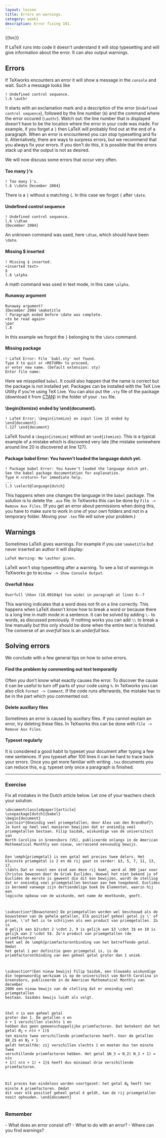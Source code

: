 ```yaml
---
layout: lesson
title: Errors en warnings.
category: week1
description: Error fixing 101.
---
```


{{toc}}

If LaTeX runs into code it doesn't understand it will stop typesetting
and will give information about the error. It can also output warnings.

Errors
------

If TeXworks encounters an error it will show a message in the `console`
and wait. Such a message looks like

<pre><code class='text'>! Undefined control sequence.
l.6 \authr
</code></pre>

It starts with an exclamation mark and a description of the error
(`Undefined control sequence`), followed by the line number (`6`) and
the command where the error occured (`\authr`). Watch out: the line
number that is displayed doesn't have to be the location where the error
in your code was made. For example, if you forget a `}` then LaTeX will
probably find out at the end of a paragraph.
When an error is encountered you can stop typesetting and fix it.
Alternatively, there are ways to surpress errors, but we recommend that
you always fix your errors. If you don't do this, it is possible that
the errors stack up and the output is not as desired.

We will now discuss some errors that occur very often.

#### Too many }'s

<pre><code class='text'>! Too many }'s.
l.6 \\date December 2004}
</code></pre>

There is a `}` without a matching `{`. In this case we forgot `{` after
`\date`.

#### Undefined control sequence

<pre><code class='text'>! Undefined control sequence.
l.6 \\dtae
{December 2004}
</code></pre>

An unknown command was used, here `\dtae`, which should have been
`\date`.

#### Missing $ inserted

<pre><code class='text'>! Missing $ inserted.
&lt;inserted text&gt;
$ 
l.6 \alpha
</code></pre>

A math command was used in text mode, in this case `\alpha`.

#### Runaway argument

<pre><code class='text'>Runaway argument?
{December 2004 \maketitle
! Paragraph ended before \date was complete.
&lt;to be read again&gt;
\par
l.8
</code></pre>

In this example we forgot the `}` belonging to the `\date` command.

#### Missing package

<pre><code class='text'>! LaTeX Error: File `babl.sty' not found.
Type X to quit or &lt;RETURN&gt; to proceed,
or enter new name. (Default extension: sty)
Enter file name:
</code></pre>

Here we misspelled `babel`. It could also happen that the name is
correct but the package is not installed yet. Packages can be installed
with the TeX Live Utility if you're using TeX Live.
You can also put the `.sty` file of the package (download it from
[CTAN](http://www.ctan.org)) in the folder of your `.tex` file.

#### \begin{itemize} ended by \end{document}.

<pre><code class='text'>! LaTeX Error: \begin{itemize} on input line 15 ended by
\end{document}.
l.127 \end{document}
</code></pre>

LaTeX found a `\begin{itemize}` without an `\end{itemize}`. This is a
typical example of a mistake which is discovered very late (the mistake
somewhere around line 20 is discovered at line 127).

#### Package babel Error: You haven't loaded the language dutch yet.

<pre><code class='text'>! Package babel Error: You haven't loaded the language dutch yet.
See the babel package documentation for explanation.
Type H &lt;return&gt; for immediate help.
...
l.3 \select@language{dutch}
</code></pre>

This happens when one changes the language in the `babel` package. The
solution is to delete the `.aux` file. In TeXworks this can be done by
`File -> Remove Aux Files`.
(If you get an error about permissions when doing this, you have to make
sure to work in one of your own folders and not in a temporary folder.
Moving your `.tex` file will solve your problem.)

Warnings
--------

Sometimes LaTeX gives warnings. For example if you use `\maketitle` but
never inserted an author it will display:

<pre><code class='text'>LaTeX Warning: No \author given.
</code></pre>

LaTeX won't stop typesetting after a warning. To see a list of warnings
in TeXworks go to `Window -> Show Console Output`.

#### Overfull hbox

<pre><code class='text'>Overfull \hbox (10.00104pt too wide) in paragraph at lines 6--7
</code></pre>

This warning indicates that a word does not fit on a line correctly.
This happens when LaTeX doesn't know how to break a word or because
there is a long line in math mode in a sentence. It can be solved by
adding `\-` to words, as discussed previously. If nothing works you can
add `\\` to break a line manually but this only should be done when the
entire text is finished.
The converse of an *overfull* box is an *underfull* box.

Solving errors
--------------

We conclude with a few general tips on how to solve errors.

#### Find the problem by commenting out text temporarily

Often you don't know what exactly causes the error. To discover the
cause it can be useful to turn off parts of your code using `%`. In
TeXworks you can also click `Format -> Comment`. If the code runs
afterwards, the mistake has to be in the part which you commented out.

#### Delete auxillary files

Sometimes an error is caused by auxillary files. If you cannot explain
an error, try deleting these files. In TeXworks this can be done with
`File -> Remove Aux Files`.

#### Typeset regularly

It is considered a good habit to typeset your document after typing a
few new sentences. If you typeset after 100 lines it can be hard to
trace back your errors. Once you get more familiar with writing `.tex`
documents you can reduce this, e.g. typeset only once a paragraph is
finished.

------------------------------------------------------------------------

<div class="panel panel-primary">
<div class="panel-heading">
<h3 class="panel-title">
Exercise

</h3>
</div>
<div class="panel-body">
Fix all mistakes in the Dutch article below. Let one of your teachers
check your solution.
<pre><code class='tex'>\documentclass[a4paper]{article}
\usepackage[dutch]{babel}
\begin{document}
\sectoin*{Oneindig veel priemgetallen, door Alex van den Brandhof}\
Je kunt op heel veel manieren bewijzen dat er oneindig veel
priemgetallen bestaan. Filip Saidak, wiskundige van de universiteit van
North Carolina in Greensboro (VS), publiceerde onlangs in de American
Mathematical Monthly een nieuw, verrassend eenvoudig bewijs.

Een \emph{priemgetal} is een getal met precies twee delers. Het
kleinste priemgetal is 2 en de rij gaat zo verder: \$3, 5, 7, 11, 13,
17, \ldots Dat er nooit een eind aan deze rij komt, werd al 300 jaar
voor Christus bewezen door de Griek Euclides. Hoewel het niet bekend is
of Euclides de eerste is geweest die dit kon bewijzen, wordt de stelling
dat er oneindig veel priemgetallen bestaan aan hem toegekend. Euclides
is beroemd vanwege zijn dertiendelige boek De Elementen, waarin hij een
logische opbouw van de wiskunde, met name de meetkunde, geeft.

\subsection*{Bouwstenen}
De priemgetallen worden wel beschouwd als de bouwstenen van de gehele
getallen. Elk positief geheel getal is \\' of priem, \\'of het is te
schrijven als een product van priemgetallen. Zo is 8 gelijk aan \$2\\cdot 2 \cdot 2,
 9 is gelijk aan \$3 \cdot 3$ en 10 is gelijk aan 2
\cdot 5$. Zo'n product van priemgetallen (de priemfactoren) heet wel
de \emph{priemfactorontbinding van het betreffende getal. Omdat het
getal 1 per definitie geen priemgetal is, is de priemfactorontbinding
van een geheel getal groter dan 1 uniek.

\subsection*(Een nieuw bewijs}
Filip Saidak, een Slowaaks wiskundige die tegenwoordig werkzaam is op de
universiteit van North Carolina in Greensboro, publiceerde in de
American Mathematical Monthly van december 2006 een nieuw bewijs van de
stelling dat er oneindig veel priemgetallen bestaan. Saidaks bewijs
luidt als volgt.

Stel $n$ is een geheel getal groter dan 1. De getallen $n$ en $n +
1$ verschillen slechts 1 en hebben dus geen gemeenschappelijke
priemfactoren. Dat betekent dat het getal $N_2 = n(n + 1)$$ ten
minste twee verschillende priemfactoren heeft. Voor de getallen \$N\_2\$
en $N_2 + 1$ geldt hetzelfde: zij verschillen slechts 1 en moeten dus
ten minste twee verschillende priemfactoren hebben. Het getal $N_3 =
N_2( N_2 + 1) = n(n + 1)[ n(n + 1) + 1}$ heeft dus minimaal drie
verschillende priemfactoren.

Dit proces kan eindeloos worden voortgezet: het getal $N_k$ heeft ten
minste $k$ priemfactoren. Omdat dit voor elk positief geheel getal
$k$ geldt, kan de rij priemgetallen nooit ophouden.
\end{document}
</code></pre>

</div>
</div>
<div class="panel panel-success">
<div class="panel-heading">
<h3 class="panel-title">
Remember

</h3>
</div>
<div class="panel-body">
-   What does an error consist of?
-   What to do with an error?
-   Where can you find warnings?

</div>
</div>
